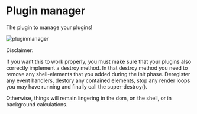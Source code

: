 # Plugin manager

The plugin to manage your plugins!

![pluginmanager](/uploads/1ff9751562b17c53936add9ce12ab999/pluginmanager.gif)

Disclaimer:

If you want this to work properly, you must make sure that your plugins also correctly implement a destroy method. In that destroy method you need to remove any shell-elements that you added during the init phase. Deregister any event handlers, destory any contained elements, stop any render loops you may have running and finally call the super-destroy().

Otherwise, things will remain lingering in the dom, on the shell, or in background calculations.
